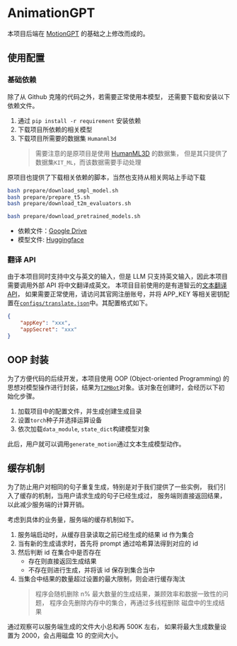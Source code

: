 # AnimationGPT

本项目后端在 [MotionGPT](https://github.com/OpenMotionLab/MotionGPT) 的基础之上修改而成的。

## 使用配置

### 基础依赖

除了从 Github 克隆的代码之外，若需要正常使用本模型，
还需要下载和安装以下依赖文件。

1. 通过 `pip install -r requirement` 安装依赖
2. 下载项目所依赖的相关模型
3. 下载项目所需要的数据集 `Humanml3d`
    > 需要注意的是原项目是使用 [HumanML3D](https://github.com/EricGuo5513/HumanML3D) 的数据集，
    > 但是其只提供了数据集`KIT_ML`，而该数据需要手动处理

原项目也提供了下载相关依赖的脚本，当然也支持从相关网站上手动下载

```bash
bash prepare/download_smpl_model.sh
bash prepare/prepare_t5.sh
bash prepare/download_t2m_evaluators.sh

bash prepare/download_pretrained_models.sh
```

-   依赖文件：[Google Drive](https://drive.google.com/drive/folders/10s5HXSFqd6UTOkW2OMNc27KGmMLkVc2L)
-   模型文件: [Huggingface](https://huggingface.co/OpenMotionLab)

### 翻译 API

由于本项目同时支持中文与英文的输入，但是 LLM 只支持英文输入，因此本项目需要调用外部 API 将中文翻译成英文。
本项目目前使用的是有道智云的[文本翻译 API](https://ai.youdao.com/DOCSIRMA/html/trans/api/wbfy/index.html)，
如果需要正常使用，请访问其官网注册账号，并将 APP_KEY 等相关密钥配置在[`configs/translate.json`](./configs/translate.json)中。其配置格式如下。

```json
{
    "appKey": "xxx",
    "appSecret": "xxx"
}
```

## OOP 封装

为了方便代码的后续开发，本项目使用 OOP (Object-oriented Programming) 的思想对模型操作进行封装，结果为[`T2MBot`](./server/bot.py)对象。该对象在创建时，会经历以下初始化步骤。

1. 加载项目中的配置文件，并生成创建生成目录
1. 设置`torch`种子并选择运算设备
1. 依次加载`data_module`, `state_dict`构建模型对象

此后，用户就可以调用`generate_motion`通过文本生成模型动作。

## 缓存机制

为了防止用户对相同的句子重复生成，特别是对于我们提供了一些实例，
我们引入了缓存的机制，当用户请求生成的句子已经生成过，
服务端则直接返回结果，以此减少服务端的计算开销。

考虑到具体的业务量，服务端的缓存机制如下。

1. 服务端启动时，从缓存目录读取之前已经生成的结果 id 作为集合
2. 当有新的生成请求时，首先将 prompt 通过哈希算法得到对应的 id
3. 然后判断 id 在集合中是否存在
    - 存在则直接返回生成结果
    - 不存在则进行生成，并将该 id 保存到集合当中
4. 当集合中结果的数量超过设置的最大限制，则会进行缓存淘汰
    > 程序会随机删除 n% 最大数量的生成结果，兼顾效率和数据一致性的问题，
    > 程序会先删除内存中的集合，再通过多线程删除 磁盘中的生成结果

通过观察可以服务端生成的文件大小总和再 500K 左右，
如果将最大生成数量设置为 2000，会占用磁盘 1G 的空间大小。

